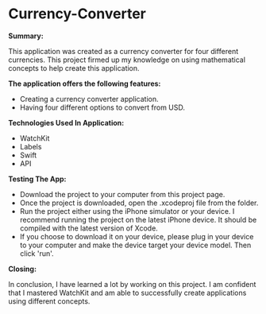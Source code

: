 # Currency-Converter

**Summary:**

This application was created as a currency converter for four different currencies. This project firmed up my knowledge on using mathematical concepts to help create this application. 

**The application offers the following features:**

* Creating a currency converter application.
* Having four different options to convert from USD.

**Technologies Used In Application:**
* WatchKit
* Labels
* Swift
* API


**Testing The App:**
* Download the project to your computer from this project page.
* Once the project is downloaded, open the .xcodeproj file from the folder.
* Run the project either using the iPhone simulator or your device. I recommend running the project on the latest iPhone device. It should be compiled with the latest version of Xcode.
* If you choose to download it on your device, please plug in your device to your computer and make the device target your device model. Then click 'run'.

**Closing:**

In conclusion, I have learned a lot by working on this project. I am confident that I mastered WatchKit and am able to successfully create applications using different concepts.
